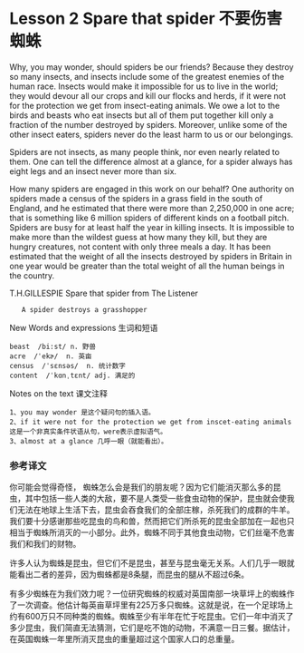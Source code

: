 # Lesson 2 Spare that spider 不要伤害蜘蛛
Why, you may wonder, should spiders be our friends? Because they destroy so many insects, and insects include some of the greatest enemies of the human race. Insects would make it impossible for us to live in the world; they would devour all our crops and kill our flocks and herds, if it were not for the protection we get from insect-eating animals. We owe a lot to the birds and beasts who eat insects but all of them put together kill only a fraction of the number destroyed by spiders. Moreover, unlike some of the other insect eaters, spiders never do the least harm to us or our belongings.

Spiders are not insects, as many people think, nor even nearly related to them. One can tell the difference almost at a glance, for a spider always has eight legs and an insect never more than six.

How many spiders are engaged in this work on our behalf? One authority on spiders made a census of the spiders in a grass field in the south of England, and he estimated that there were more than 2,250,000 in one acre; that is something like 6 million spiders of different kinds on a football pitch. Spiders are busy for at least half the year in killing insects. It is impossible to make more than the wildest guess at how many they kill, but they are hungry creatures, not content with only three meals a day. It has been estimated that the weight of all the insects destroyed by spiders in Britain in one year would be greater than the total weight of all the human beings in the country.

T.H.GILLESPIE Spare that spider from The Listener
	
	   A spider destroys a grasshopper

New Words and expressions 生词和短语
	
	beast  /bi:st/ n. 野兽
	acre  /ˈekɚ/  n. 英亩
	census  /ˈsɛnsəs/  n. 统计数字
	content  /ˈkɑnˌtɛnt/ adj. 满足的

Notes on the text 课文注释
	
	1、you may wonder 是这个疑问句的插入语。
	2、if it were not for the protection we get from inscet-eating animals 这是一个非真实条件状语从句，were表示虚拟语气。
	3、almost at a glance 几呼一眼（就能看出）。

### 参考译文

你可能会觉得奇怪， 蜘蛛怎么会是我们的朋友呢？因为它们能消灭那么多的昆虫，其中包括一些人类的大敌，要不是人类受一些食虫动物的保护，昆虫就会使我们无法在地球上生活下去，昆虫会吞食我们的全部庄稼，杀死我们的成群的牛羊。我们要十分感谢那些吃昆虫的鸟和兽，然而把它们所杀死的昆虫全部加在一起也只相当于蜘蛛所消灭的一小部分。此外，蜘蛛不同于其他食虫动物，它们丝毫不危害我们和我们的财物。

许多人认为蜘蛛是昆虫，但它们不是昆虫，甚至与昆虫毫无关系。人们几乎一眼就能看出二者的差异，因为蜘蛛都是8条腿，而昆虫的腿从不超过6条。

有多少蜘蛛在为我们效力呢？一位研究蜘蛛的权威对英国南部一块草坪上的蜘蛛作了一次调查。他估计每英亩草坪里有225万多只蜘蛛。这就是说，在一个足球场上约有600万只不同种类的蜘蛛。蜘蛛至少有半年在忙于吃昆虫。它们一年中消灭了多少昆虫，我们简直无法猜测，它们是吃不饱的动物，不满意一日三餐。据估计，在英国蜘蛛一年里所消灭昆虫的重量超过这个国家人口的总重量。

